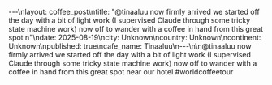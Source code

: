 ---\nlayout: coffee_post\ntitle: "@tinaaluu now firmly arrived we started off the day with a bit of light work (I supervised Claude through some tricky state machine work) now off to wander with a coffee in hand from this great spot n"\ndate: 2025-08-19\ncity: Unknown\ncountry: Unknown\ncontinent: Unknown\npublished: true\ncafe_name: Tinaaluu\n---\n\n@tinaaluu now firmly arrived we started off the day with a bit of light work (I supervised Claude through some tricky state machine work) now off to wander with a coffee in hand from this great spot near our hotel #worldcoffeetour
